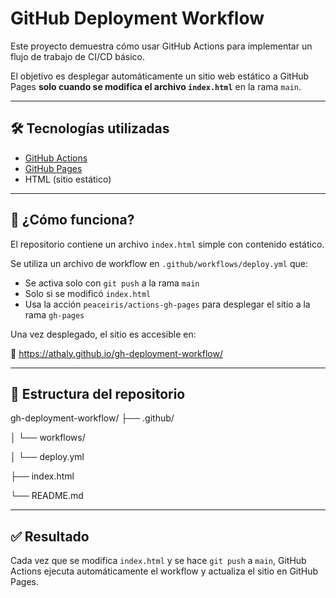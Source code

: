 # GitHub Deployment Workflow

<!--https://roadmap.sh/projects/github-actions-deployment-workflow-->

Este proyecto demuestra cómo usar GitHub Actions para implementar un flujo de trabajo de CI/CD básico.

El objetivo es desplegar automáticamente un sitio web estático a GitHub Pages **solo cuando se modifica el archivo `index.html`** en la rama `main`.

---

## 🛠️ Tecnologías utilizadas

- [GitHub Actions](https://docs.github.com/actions)
- [GitHub Pages](https://pages.github.com/)
- HTML (sitio estático)

---

## 🚀 ¿Cómo funciona?

El repositorio contiene un archivo `index.html` simple con contenido estático.

Se utiliza un archivo de workflow en `.github/workflows/deploy.yml` que:
- Se activa solo con `git push` a la rama `main`
- Solo si se modificó `index.html`
- Usa la acción `peaceiris/actions-gh-pages` para desplegar el sitio a la rama `gh-pages`

Una vez desplegado, el sitio es accesible en:

📎 https://athaly.github.io/gh-deployment-workflow/

---

## 📂 Estructura del repositorio

gh-deployment-workflow/
├── .github/

│ └── workflows/

│ └── deploy.yml

├── index.html

└── README.md

---

## ✅ Resultado

Cada vez que se modifica `index.html` y se hace `git push` a `main`, GitHub Actions ejecuta automáticamente el workflow y actualiza el sitio en GitHub Pages.

